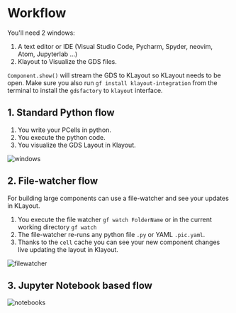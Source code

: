 # Workflow

You'll need 2 windows:

1. A text editor or IDE (Visual Studio Code, Pycharm, Spyder, neovim, Atom, Jupyterlab ...)
2. Klayout to Visualize the GDS files.

`Component.show()` will stream the GDS to KLayout so KLayout needs to be open.
Make sure you also run `gf install klayout-integration` from the terminal to install the `gdsfactory` to `klayout` interface.


## 1. Standard Python flow

1. You write your PCells in python.
2. You execute the python code.
3. You visualize the GDS Layout in Klayout.

![windows](https://i.imgur.com/ZHEAotn.png)


## 2. File-watcher flow

For building large components can use a file-watcher and see your updates in KLayout.

1. You execute the file watcher `gf watch FolderName` or in the current working directory `gf watch`
2. The file-watcher re-runs any python file `.py` or YAML `.pic.yaml`.
3. Thanks to the `cell` cache you can see your new component changes live updating the layout in Klayout.

![filewatcher](https://i.imgur.com/DNWgVRp.png)


## 3. Jupyter Notebook based flow

![notebooks](https://i.imgur.com/jORMG3V.png)

